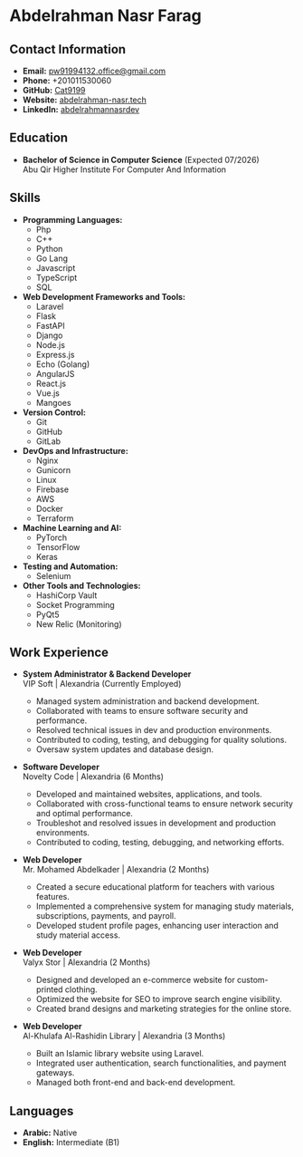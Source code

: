 # Abdelrahman Nasr Farag

## Contact Information
- **Email:** pw91994132.office@gmail.com
- **Phone:** +201011530060
- **GitHub:** [Cat9199](https://github.com/Cat9199)
- **Website:** [abdelrahman-nasr.tech](https://abdelrahman-nasr.tech)
- **LinkedIn:** [abdelrahmannasrdev](https://www.linkedin.com/in/abdelrahmannasrdev/)

## Education
- **Bachelor of Science in Computer Science** (Expected 07/2026)  
  Abu Qir Higher Institute For Computer And Information

## Skills
- **Programming Languages:** 
  - Php
  - C++
  - Python
  - Go Lang
  - Javascript
  - TypeScript
  - SQL
- **Web Development Frameworks and Tools:**
  - Laravel
  - Flask
  - FastAPI
  - Django
  - Node.js
  - Express.js
  - Echo (Golang)
  - AngularJS
  - React.js
  - Vue.js
  - Mangoes
- **Version Control:**
  - Git
  - GitHub
  - GitLab
- **DevOps and Infrastructure:**
  - Nginx
  - Gunicorn
  - Linux
  - Firebase
  - AWS
  - Docker
  - Terraform
- **Machine Learning and AI:**
  - PyTorch
  - TensorFlow
  - Keras
- **Testing and Automation:**
  - Selenium
- **Other Tools and Technologies:**
  - HashiCorp Vault
  - Socket Programming
  - PyQt5
  - New Relic (Monitoring)

## Work Experience
- **System Administrator & Backend Developer**  
  VIP Soft | Alexandria (Currently Employed)
  - Managed system administration and backend development.
  - Collaborated with teams to ensure software security and performance.
  - Resolved technical issues in dev and production environments.
  - Contributed to coding, testing, and debugging for quality solutions.
  - Oversaw system updates and database design.

- **Software Developer**  
  Novelty Code | Alexandria (6 Months)
  - Developed and maintained websites, applications, and tools.
  - Collaborated with cross-functional teams to ensure network security and optimal performance.
  - Troubleshot and resolved issues in development and production environments.
  - Contributed to coding, testing, debugging, and networking efforts.

- **Web Developer**  
  Mr. Mohamed Abdelkader | Alexandria (2 Months)
  - Created a secure educational platform for teachers with various features.
  - Implemented a comprehensive system for managing study materials, subscriptions, payments, and payroll.
  - Developed student profile pages, enhancing user interaction and study material access.

- **Web Developer**  
  Valyx Stor | Alexandria (2 Months)
  - Designed and developed an e-commerce website for custom-printed clothing.
  - Optimized the website for SEO to improve search engine visibility.
  - Created brand designs and marketing strategies for the online store.

- **Web Developer**  
  Al-Khulafa Al-Rashidin Library | Alexandria (3 Months)
  - Built an Islamic library website using Laravel.
  - Integrated user authentication, search functionalities, and payment gateways.
  - Managed both front-end and back-end development.

## Languages
- **Arabic:** Native
- **English:** Intermediate (B1)
